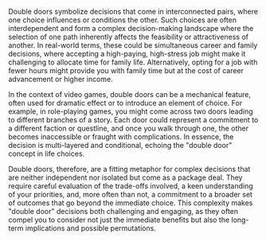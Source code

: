 Double doors symbolize decisions that come in interconnected pairs, where one choice influences or conditions the other. Such choices are often interdependent and form a complex decision-making landscape where the selection of one path inherently affects the feasibility or attractiveness of another. In real-world terms, these could be simultaneous career and family decisions, where accepting a high-paying, high-stress job might make it challenging to allocate time for family life. Alternatively, opting for a job with fewer hours might provide you with family time but at the cost of career advancement or higher income.

In the context of video games, double doors can be a mechanical feature, often used for dramatic effect or to introduce an element of choice. For example, in role-playing games, you might come across two doors leading to different branches of a story. Each door could represent a commitment to a different faction or questline, and once you walk through one, the other becomes inaccessible or fraught with complications. In essence, the decision is multi-layered and conditional, echoing the "double door" concept in life choices.

Double doors, therefore, are a fitting metaphor for complex decisions that are neither independent nor isolated but come as a package deal. They require careful evaluation of the trade-offs involved, a keen understanding of your priorities, and, more often than not, a commitment to a broader set of outcomes that go beyond the immediate choice. This complexity makes "double door" decisions both challenging and engaging, as they often compel you to consider not just the immediate benefits but also the long-term implications and possible permutations.
